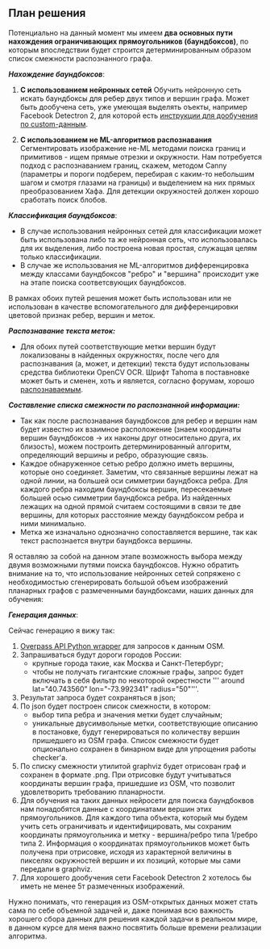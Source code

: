 
## План решения

Потенциально на данный момент мы имеем __два основных пути нахождения ограничивающих прямоугольников (баундбоксов)__, по которым впоследствии будет строится детерминированным образом список смежности распознанного графа.

___Нахождение баундбоксов___:
1.  __С использованием нейронных сетей__
	 Обучить нейронную сеть искать баундбоксы для ребер двух типов и вершин графа. Может быть дообучена сеть, уже умеющая выделять оъекты, например Facebook Detectron 2, для которой есть [инструкции для дообучения по custom-данным](https://colab.research.google.com/drive/16jcaJoc6bCFAQ96jDe2HwtXj7BMD_-m5#scrollTo=b2bjrfb2LDeo).
    
2.  __С использованием не ML-алгоритмов распознавания__
     Сегментировать изображение не-ML методами поиска границ и примитивов - ищем прямые отрезки и окружности. Нам потребуется подход с распознаванием границ, скажем, методом Canny (параметры и пороги подберем, перебирая с каким-то небольшим шагом и смотря глазами на границы) и выделением на них прямых преобразованием Хафа. Для детекции окружностей должен хорошо сработать поиск блобов.

___Классификация баундбоксов___:
- В случае использования нейронных сетей для классификации может быть использована либо та же нейронная сеть, что использовалась для их выделения, либо построена новая простая, служащая целям только классификации. 
- В случае же использования не ML-алгоритмов дифференцировка между классами баундбоксов "ребро" и "вершина" происходит уже на этапе поиска соответсвующих баундбоксов.

В рамках обоих путей решения может быть использован или не использован в качестве вспомогательного для дифференцировки цветовой признак ребер, вершин и меток.

___Распознавание текста меток:___
- Для обоих путей соответствующие метки вершин будут локализованы в найденных окружностях, после чего для распознавания (а, может, и детекции) текста будут использованы средства библиотеки OpenCV OCR. Шрифт Tahoma в поставновке может быть и сменен, хоть и является, согласно форумам, хорошо [раcпознаваемым](https://www.capturebites.com/2016/03/15/ocr-font/).

___Составление списка смежности по распознанной информации:___
- Так как после распознавания баундбоксов для ребер и вершин нам будет известно их взаимное расположение (знаем координаты вершин баундбоксов -> их наконы друг относительно друга, их близость), можем построить детерминированный алгоритм, определяющий вершины и ребро, образующие связь. 
- Каждое обнаруженное сетью ребро должно иметь вершины, которые оно соединяет. Заметим, что связанные вершины лежат на одной линии, на большей оси симметрии баундбокса ребра. Для каждого ребра находим баундбоксы вершин, пересекаемые большей осью симметрии баундбокса ребра. Из найденных лежащих на одной прямой считаем состоящими в связи те две вершины, для которых расстояние между баундбоксом ребра и ними минимально.
- Метка же изначально однозначно сопоставляется вершине, так как текст распознается внутри баундбокса вершины.


Я оставляю за собой на данном этапе возможность выбора между двумя возможными путями поиска баундбоксов. Нужно обратить внимание на то, что использование нейронных сетей сопряжено с необходимостью сгенерировать большой объем изображений планарных графов с размеченными баундбоксами, наших данных для обучения:

___Генерация данных___:

Сейчас генерацию я вижу так:
1. [Overpass API Python wrapper](https://github.com/mvexel/overpass-api-python-wrapper) для запросов к данным OSM.
2. Запрашиваться будут дороги городов России:
	- крупные города такие, как Москва и Санкт-Петербург;
	- чтобы не получать гигантские сложные графы, запрос будет включать в себя фильтр по некоторой окрестности ''' around lat="40.743560" lon="-73.992341" radius="50"'''.
3. Результат запроса будет сохраняться в json;
4. По json будет построен список смежности, в котором:
	- выбор типа ребра и значения метки будет случайным;
	- уникальные двусимвольные метки, соответствующие описанию в постановке, будут генерироваться по количеству вершин пришедшего из OSM графа.
	Список смежности будет опционально сохранен в бинарном виде для упрощения работы checker'а.
5. По списку смежности утилитой graphviz будет отрисован граф и сохранен в формате .png. При отрисовке будут учитываться координаты вершин графа, пришедшие из OSM, что позволит удовлетворить требованию планарности.
6. Для обучения на таких данных нейросети для поиска баундбоквов нам понадобятся данные с координатами вершин этих прямоугольников. Для каждого типа объекта, который мы будем учить сеть ограничивать и идентифицировать, мы сохраним координаты прямоугольника и метку - вершина/ребро типа 1/ребро типа 2. Информация о координатах прямоугольников может быть получена при отрисовке, исходя из характерной величины в пикселях окружностей вершин и их позиций, которые мы сами передали в graphviz.
7. Для хорошего дообучения сети Facebook Detectron 2 хотелось бы иметь не менее 5т размеченных изображений.

Нужно понимать, что генерация из OSM-открытых данных может стать сама по себе объемной задачей и, даже понимая всю важность хорошего сбора данных для решения каждой задачи в реальном мире, в данном курсе для меня важно посвятить больше времени реализации алгоритма.
